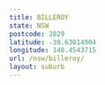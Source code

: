 ```yaml
---
title: BILLEROY
state: NSW
postcode: 2829
latitude: -30.63014904
longitude: 148.4543715
url: /nsw/billeroy/
layout: suburb
---
```

